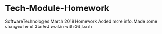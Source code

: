 # Tech-Module-Homework
SoftwareTechnologies March 2018 Homework
Added more info.
Made some changes here!
Started workin with Git_bash
